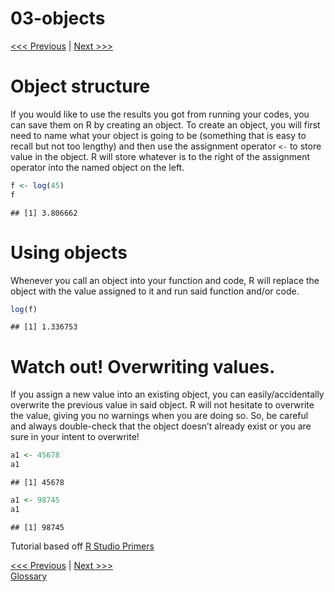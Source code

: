03-objects
================

[\<\<\< Previous](02-functions.md) | [Next \>\>\>](04-vectors.md)

# Object structure

If you would like to use the results you got from running your codes,
you can save them on R by creating an object. To create an object, you
will first need to name what your object is going to be (something that
is easy to recall but not too lengthy) and then use the assignment
operator `<-` to store value in the object. R will store whatever is to
the right of the assignment operator into the named object on the left.

``` r
f <- log(45)
f
```

    ## [1] 3.806662

# Using objects

Whenever you call an object into your function and code, R will replace
the object with the value assigned to it and run said function and/or
code.

``` r
log(f)
```

    ## [1] 1.336753

# Watch out\! Overwriting values.

If you assign a new value into an existing object, you can
easily/accidentally overwrite the previous value in said object. R will
not hesitate to overwrite the value, giving you no warnings when you are
doing so. So, be careful and always double-check that the object doesn’t
already exist or you are sure in your intent to overwrite\!

``` r
a1 <- 45678
a1
```

    ## [1] 45678

``` r
a1 <- 98745
a1
```

    ## [1] 98745

Tutorial based off [R Studio
Primers](https://rstudio.cloud/learn/primers)

[\<\<\< Previous](02-functions.md) | [Next \>\>\>](04-vectors.md)  
[Glossary](glossary.md)
